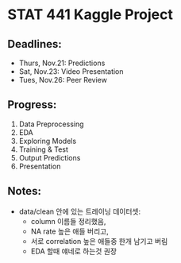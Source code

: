 # STAT 441 Kaggle Project 

## Deadlines:
- Thurs, Nov.21: Predictions
- Sat, Nov.23: Video Presentation
- Tues, Nov.26: Peer Review

## Progress:
1. Data Preprocessing
2. EDA
3. Exploring Models
4. Training & Test
5. Output Predictions
6. Presentation


## Notes:
- data/clean 안에 있는 트레이닝 데이터셋: 
  - column 이름들 정리했음, 
  - NA rate 높은 애들 버리고,
  - 서로 correlation 높은 애들중 한개 남기고 버림
  - EDA 할때 얘네로 하는것 권장